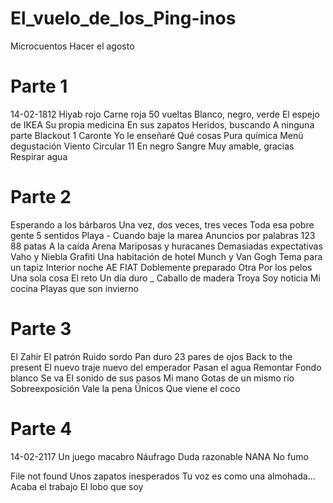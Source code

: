 # El_vuelo_de_los_Ping-inos


Microcuentos
Hacer el agosto

# Parte 1

14-02-1812
Hiyab rojo
Carne roja
50 vueltas
Blanco, negro, verde
El espejo de IKEA
Su propia medicina
En sus zapatos
Heridos, buscando
A ninguna parte
Blackout 1
Caronte
Yo le enseñaré
Qué cosas
Pura química
Menú degustación
Viento
Circular 11
En negro
Sangre
Muy amable, gracias
Respirar agua

# Parte 2

Esperando a los bárbaros
Una vez, dos veces, tres veces
Toda esa pobre gente
5 sentidos
Playa - Cuando baje la marea
Anuncios por palabras 123
88 patas
A la caída
Arena
Mariposas y huracanes
Demasiadas expectativas
Vaho y Niebla
Grafiti
Una habitación de hotel
Munch y Van Gogh
Tema para un tapiz
Interior noche
AE
FIAT
Doblemente preparado
Otra
Por los pelos
Una sola cosa
El reto
Un día duro _ Caballo de madera Troya
Soy noticia
Mi cocina
Playas que son invierno

# Parte 3

El Zahir
El patrón
Ruido sordo
Pan duro
23 pares de ojos
Back to the present
El nuevo traje nuevo del emperador
Pasan el agua
Remontar
Fondo blanco
Se va
El sonido de sus pasos
Mi mano
Gotas de un mismo río
Sobreexposición
Vale la pena
Únicos
Que viene el coco

# Parte 4

14-02-2117
Un juego macabro
Náufrago
Duda razonable
NANA
No fumo

File not found
Unos zapatos inesperados
Tu voz es como una almohada...
Acaba el trabajo
El lobo que soy
